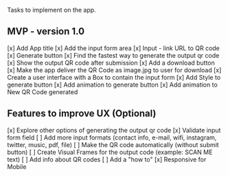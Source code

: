 Tasks to implement on the app.

## MVP - version 1.0
[x] Add App title
[x] Add the input form area
[x] Input - link URL to QR code
[x] Generate button
[x] Find the fastest way to generate the output qr code
[x] Show the output QR code after submission
[x] Add a download button
[x] Make the app deliver the QR Code as image.jpg to user for download
[x] Create a user interface with a Box to contain the input form
[x] Add Style to generate button
[x] Add animation to generate button
[x] Add animation to New QR Code generated


## Features to improve UX (Optional)
[x] Explore other options of generating the output qr code
[x] Validate input form field
[ ] Add more input formats (contact info, e-mail, wifi, instagram, twitter, music, pdf, file)
[ ] Make the QR code automatically (without submit button)
[ ] Create Visual Frames for the output code (example: SCAN ME text)
[ ] Add info about QR codes
[ ] Add a "how to"
[x] Responsive for Mobile